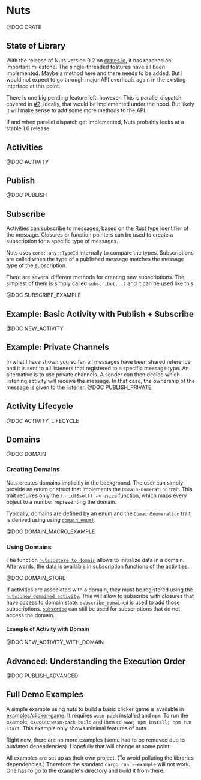 # Nuts
@DOC CRATE

## State of Library
With the release of Nuts version 0.2 on [crates.io](https://crates.io/crates/nuts), it has reached an important milestone.
The single-threaded features have all been implemented. Maybe a method here and there needs to be added. But I would not expect to go through major API overhauls again in the existing interface at this point.

There is one big pending feature left, however. This is parallel dispatch, covered in [#2](https://github.com/jakmeier/nuts/issues/2).
Ideally, that would be implemented under the hood. But likely it will make sense to add some more methods to the API.

If and when parallel dispatch get implemented, Nuts probably looks at a stable 1.0 release.

## Activities
@DOC ACTIVITY

## Publish
@DOC PUBLISH

## Subscribe 
Activities can subscribe to messages, based on the Rust type identifier of the message. Closures or function pointers can be used to create a subscription for a specific type of messages.


Nuts uses `core::any::TypeId` internally to compare the types. Subscriptions are called when the type of a published message matches the message type of the subscription.

There are several different methods for creating new subscriptions. The simplest of them is simply called `subscribe(...)` and it can be used like this:

@DOC SUBSCRIBE_EXAMPLE

## Example: Basic Activity with Publish + Subscribe
@DOC NEW_ACTIVITY

## Example: Private Channels
In what I have shown you so far, all messages have been shared reference and it is sent to all listeners that registered to a specific message type.
An alternative is to use private channels. A sender can then decide which listening activity will receive the message.
In that case, the ownership of the message is given to the listener.
@DOC PUBLISH_PRIVATE

## Activity Lifecycle
@DOC ACTIVITY_LIFECYCLE

## Domains

@DOC DOMAIN

### Creating Domains
Nuts creates domains implicitly in the background. The user can simply provide an enum or struct that implements the `DomainEnumeration` trait. This trait requires only the `fn id(&self) -> usize` function, which maps every object to a number representing the domain.

Typically, domains are defined by an enum and the `DomainEnumeration` trait is derived using using [`domain_enum!`](macro.domain_enum.html). 

@DOC DOMAIN_MACRO_EXAMPLE

### Using Domains
The function [`nuts::store_to_domain`](fn.store_to_domain.html) allows to initialize data in a domain. Afterwards, the data is available in subscription functions of the activities.

@DOC DOMAIN_STORE

If activities are associated with a domain, they must be registered using the [`nuts::new_domained_activity`](fn.new_domained_activity.html).
This will allow to subscribe with closures that have access to domain state.
[`subscribe_domained`](struct.ActivityId.html#method.subscribe_domained) is used to add those subscriptions.
[`subscribe`](struct.ActivityId.html#method.subscribe) can still be used for subscriptions that do not access the domain.

#### Example of Activity with Domain
@DOC NEW_ACTIVITY_WITH_DOMAIN

## Advanced: Understanding the Execution Order
@DOC PUBLISH_ADVANCED

## Full Demo Examples
A simple example using nuts to build a basic clicker game is available in [examples/clicker-game](tree/master/examples/clicker-game). It requires `wasm-pack` installed and `npm`. To run the example, execute `wasm-pack build` and then `cd www; npm install; npm run start`.
This example only shows minimal features of nuts.

Right now, there are no more examples (some had to be removed due to outdated dependencies). Hopefully that will change at some point.

All examples are set up as their own project. (To avoid polluting the libraries dependencies.)
Therefore the standard `cargo run --example` will not work. One has to go to the example's directory and build it from there.
